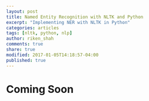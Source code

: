 ```yaml
---
layout: post
title: Named Entity Recognition with NLTK and Python
excerpt: "Implementing NER with NLTK in Python"
categories: articles
tags: [nltk, python, nlp]
author: riken_shah
comments: true
share: true
modified: 2017-01-05T14:18:57-04:00
published: true
---
```


# Coming Soon
